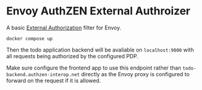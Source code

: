 # Envoy AuthZEN External Authroizer

A basic [External Authorization](https://www.envoyproxy.io/docs/envoy/latest/configuration/http/http_filters/ext_authz_filter) filter for Envoy.

```
docker compose up
```

Then the todo application backend will be avaliable on `localhost:9000` with all requests being authorized by the configured PDP.

Make sure configure the frontend app to use this endpoint rather than `todo-backend.authzen-interop.net` directly as the Envoy proxy is configured to forward on the request if it is allowed.
